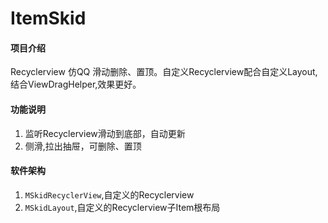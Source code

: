 # ItemSkid

#### 项目介绍
Recyclerview 仿QQ 滑动删除、置顶。自定义Recyclerview配合自定义Layout,结合ViewDragHelper,效果更好。

#### 功能说明

1. 监听Recyclerview滑动到底部，自动更新
2. 侧滑,拉出抽屉，可删除、置顶

#### 软件架构

1. `MSkidRecyclerView`,自定义的Recyclerview
2. `MSkidLayout`,自定义的Recyclerview子Item根布局
